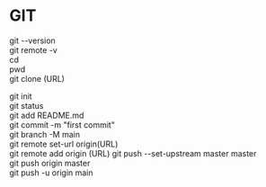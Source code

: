 # GIT

git --version   
git remote -v   
cd   
pwd   
git clone (URL)   

git init   
git status   
git add README.md   
git commit -m "first commit"   
git branch -M main   
git remote set-url origin(URL)  
git remote add origin (URL)
git push --set-upstream master master   
git push origin master   
git push -u origin main   

